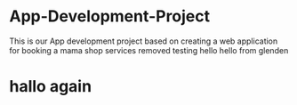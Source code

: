 # App-Development-Project
This is our App development project based on creating a web application for booking a mama shop services
removed testing
hello
hello from glenden
# hallo again